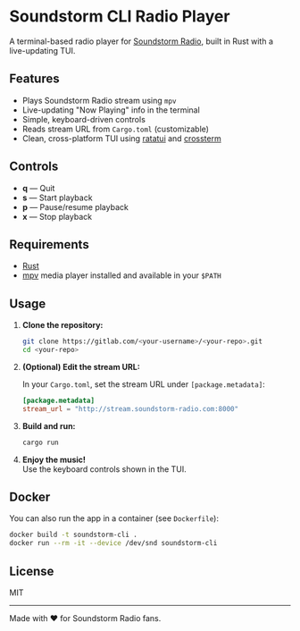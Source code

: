 # Soundstorm CLI Radio Player

A terminal-based radio player for [Soundstorm Radio](https://soundstorm-radio.com), built in Rust with a live-updating TUI.

## Features

- Plays Soundstorm Radio stream using `mpv`
- Live-updating "Now Playing" info in the terminal
- Simple, keyboard-driven controls
- Reads stream URL from `Cargo.toml` (customizable)
- Clean, cross-platform TUI using [ratatui](https://crates.io/crates/ratatui) and [crossterm](https://crates.io/crates/crossterm)

## Controls

- **q** — Quit
- **s** — Start playback
- **p** — Pause/resume playback
- **x** — Stop playback

## Requirements

- [Rust](https://www.rust-lang.org/tools/install)
- [mpv](https://mpv.io/) media player installed and available in your `$PATH`

## Usage

1. **Clone the repository:**
   ```sh
   git clone https://gitlab.com/<your-username>/<your-repo>.git
   cd <your-repo>
   ```

2. **(Optional) Edit the stream URL:**

   In your `Cargo.toml`, set the stream URL under `[package.metadata]`:
   ```toml
   [package.metadata]
   stream_url = "http://stream.soundstorm-radio.com:8000"
   ```

3. **Build and run:**
   ```sh
   cargo run
   ```

4. **Enjoy the music!**  
   Use the keyboard controls shown in the TUI.

## Docker

You can also run the app in a container (see `Dockerfile`):

```sh
docker build -t soundstorm-cli .
docker run --rm -it --device /dev/snd soundstorm-cli
```

## License

MIT

---

Made with ❤️ for Soundstorm Radio fans.